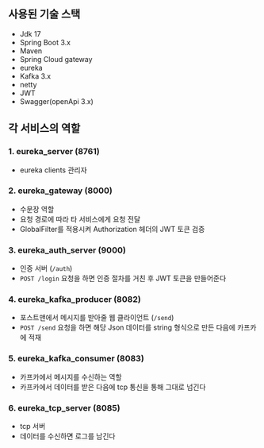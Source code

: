## 사용된 기술 스택
- Jdk 17
- Spring Boot 3.x
- Maven
- Spring Cloud gateway
- eureka
- Kafka 3.x
- netty
- JWT
- Swagger(openApi 3.x)

## 각 서비스의 역할
### 1. eureka_server (8761)
- eureka clients 관리자

### 2. eureka_gateway (8000)
- 수문장 역할
- 요청 경로에 따라 타 서비스에게 요청 전달
- GlobalFilter를 적용시켜 Authorization 헤더의 JWT 토큰 검증

### 3. eureka_auth_server (9000)
- 인증 서버 (`/auth`)
- `POST /login` 요청을 하면 인증 절차를 거친 후 JWT 토큰을 만들어준다

### 4. eureka_kafka_producer (8082)
- 포스트맨에서 메시지를 받아줄 웹 클라이언트 (`/send`)
- `POST /send` 요청을 하면 해당 Json 데이터를 string 형식으로 만든 다음에 카프카에 적재

### 5. eureka_kafka_consumer (8083)
- 카프카에서 메시지를 수신하는 역할
- 카프카에서 데이터를 받은 다음에 tcp 통신을 통해 그대로 넘긴다

### 6. eureka_tcp_server (8085)
- tcp 서버
- 데이터를 수신하면 로그를 남긴다